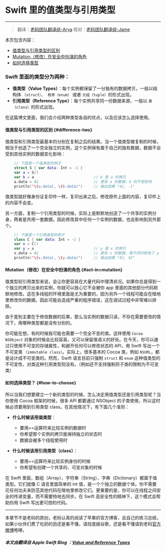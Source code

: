 # Swift 里的值类型与引用类型
-----------------

> 翻译：[老码团队翻译组-Arya](http://weibo.com/littlekok/)
> 校对：[老码团队翻译组-Jame](http://weibo.com/u/5241713117)

本页包含内容：

- [值类型与引用类型的区别](#difference-two)
- [Mutation（修改）在安全中扮演的角色](#act-in=mutation)
- [如何选择类型](#how-to-choose)

### Swift 里面的类型分为两种：

* **值类型（Value Types）**：每个实例都保留了一分独有的数据拷贝，一般以结构体 `（struct）`、` 枚举（enum）` 或者 `元组（tuple）`的形式出现。
* **引用类型（Reference Type）**：每个实例共享同一份数据来源，一般以 `类（class）`的形式出现。

在这篇博文里面，我们会介绍两种类型各自的优点，以及应该怎么选择使用。

#### 值类型与引用类型的区别 {#difference-two}

值类型和引用类型最基本的分别在复制之后的结果。当一个值类型被复制的时候，相当于创造了一个完全独立的实例，这个实例保有属于自己的独有数据，数据不会受到其他实例的数据变化影响：

```swift
	// 下面是一个值类型的例子
	struct S { var data: Int = -1 }
	var a = S()
	var b = a							// b 是 a 的拷贝
	a.data = 42							// 更改 a 的数据，b 的不受影响
	println("\(a.data), \(b.data)")		// 输出结果 "42, -1"
```

值类型就好像身份证复印件一样，复印出来之后，修改原件上面的内容，复印件上的内容不会变。

另一方面，复制一个引用类型的时候，实际上是默默地创造了一个共享的实例分身，两者是共用一套数据。因此修改其中任何一个实例的数据，也会影响到另外那个。

```swift
	// 下面是一个引用类型的例子
	class C { var data: Int = -1 }
	var x = C()
	var y = x							// y 是 x 的拷贝
	x.data = 42							// 更改 x 的数据，等于同时修改了 y
	println("\(x.data), \(y.data)")		// 输出结果 "42, 42"
```

#### Mutation（修改）在安全中扮演的角色 {#act-in=mutation}

值类型较引用类型来说，会让你更容易在大量代码中理清状况。如果你总是得到一个独立的拷贝出来的实例，你就可以放心它不会被你 app 里面的其他部分代码默默地修改。这在多线程的环境里面是尤为重要的，因为另外一个线程可能会在暗地里修改你的数据。因此可能会造成严重的程序错误，这在调试过程中非常难以排除。

由于差别主要在于修改数据的后果，那么当实例的数据只读，不存在需要更改的情况下，用哪种类型都是没有分别的。

你可能在想，有的时候我可能也需要一个完全不变的类。这样使用 `Cocoa NSObject` 对象的时候会比较容易，又可以保留值语义的好处。在今天，你可以通过只使用不可变的存储属性，和避开任何可以修改状态的 API，用 Swift 写出一个不可变类 `（immutable class）`。实际上，很多基本的 Cocoa 类，例如 `NSURL`，都是设计成不可变类的。然而，Swift 语言目前只强制 `struct` 和 `enum` 这种值类型的不可变性，对类这种引用类型则没有。（例如还不支持强制将子类的限制为不可变类）

#### 如何选择类型？ {#how-to-choose}

所以当我们想要建立一个新的类型的时候，怎么决定用值类型还是引用类型呢？当你使用 Cocoa 框架的时候，很多 API 都要通过 NSObject 的子类使用，所以这时候必须要用到引用类型 class。在其他情况下，有下面几个准则：

* **什么时候该用值类型**：
	* 要用==运算符来比较实例的数据时
	* 你希望那个实例的拷贝能保持独立的状态时
	* 数据会被多个线程使用时

* **什么时候该用引用类型（class）**：
	* 要用==运算符来比较实例身份的时候
	* 你希望有创建一个共享的、可变对象的时候

在 Swift 里面，数组（Array）、字符串（String）、字典（Dictionary）都属于值类型。它们就像 C 语言里面简单的 int 值，是一个个独立的数据个体。你不需要花任何功夫来防范其他代码在暗地里修改它们。更重要的是，你可以在线程之间安全的传递变量，而不需要特地去同步。在 Swift 高安全性的精神下，这个模式会帮助你用 Swift 写出更可控的代码。

-----------------
本章节不是老码的原创，老码认真的阅读了苹果的官方博客，且自己的练习总结，如果小伙伴们费了吃奶的劲还是看不懂，请找度娘谷歌，还是看不懂请到老码[官方微博](http://weibo.com/u/5241713117)咆哮。

##### 本文由翻译自 Apple Swift Blog ：[Value and Reference Types](https://developer.apple.com/swift/blog/?id=10)
